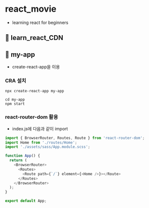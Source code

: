 # react_movie
- learning react for beginners

## 📁 learn_react_CDN

## 📁 my-app
- create-react-app을 이용

### CRA 설치
```
npx create-react-app my-app
```
```
cd my-app
npm start
```

### react-router-dom 활용
- index.js에 다음과 같이 import

```javascript
import { BrowserRouter, Routes, Route } from 'react-router-dom';
import Home from './routes/Home';
import './assets/sass/App.module.scss';

function App() {
  return (
    <BrowserRouter>
      <Routes>
        <Route path={`/`} element={<Home />}></Route>
      </Routes>
    </BrowserRouter>
  );
}

export default App;
```
